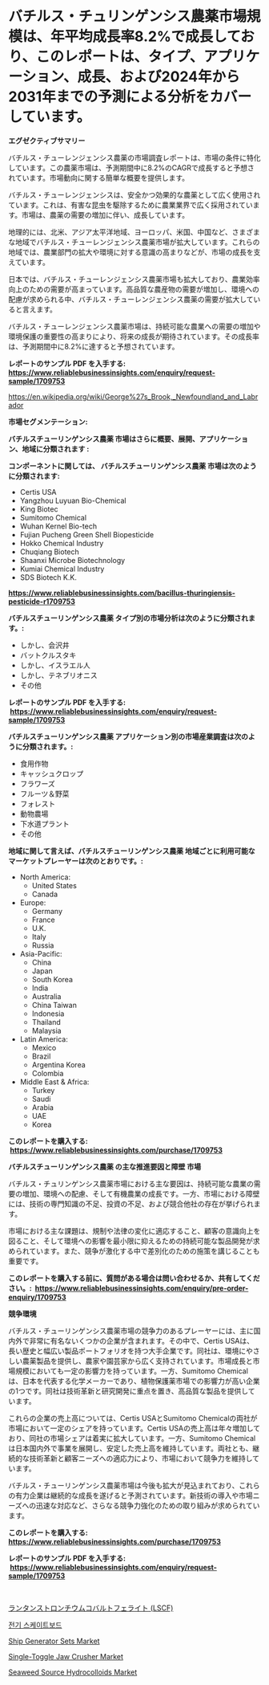 <p><h1>バチルス・チュリンゲンシス農薬市場規模は、年平均成長率8.2%で成長しており、このレポートは、タイプ、アプリケーション、成長、および2024年から2031年までの予測による分析をカバーしています。</h1></p><p><strong>エグゼクティブサマリー</strong></p>
<p><p>バチルス・チューレンジェンシス農薬の市場調査レポートは、市場の条件に特化しています。この農薬市場は、予測期間中に8.2%のCAGRで成長すると予想されています。市場動向に関する簡単な概要を提供します。</p><p>バチルス・チューレンジェンシスは、安全かつ効果的な農薬として広く使用されています。これは、有害な昆虫を駆除するために農業業界で広く採用されています。市場は、農薬の需要の増加に伴い、成長しています。</p><p>地理的には、北米、アジア太平洋地域、ヨーロッパ、米国、中国など、さまざまな地域でバチルス・チューレンジェンシス農薬市場が拡大しています。これらの地域では、農業部門の拡大や環境に対する意識の高まりなどが、市場の成長を支えています。</p><p>日本では、バチルス・チューレンジェンシス農薬市場も拡大しており、農業効率向上のための需要が高まっています。高品質な農産物の需要が増加し、環境への配慮が求められる中、バチルス・チューレンジェンシス農薬の需要が拡大していると言えます。</p><p>バチルス・チューレンジェンシス農薬市場は、持続可能な農業への需要の増加や環境保護の重要性の高まりにより、将来の成長が期待されています。その成長率は、予測期間中に8.2%に達すると予想されています。</p></p>
<p><strong>レポートのサンプル PDF を入手する: <a href="https://www.reliablebusinessinsights.com/enquiry/request-sample/1709753">https://www.reliablebusinessinsights.com/enquiry/request-sample/1709753</a></strong></p>
<p><a href="https://en.wikipedia.org/wiki/George%27s_Brook,_Newfoundland_and_Labrador">https://en.wikipedia.org/wiki/George%27s_Brook,_Newfoundland_and_Labrador</a></p>
<p><strong>市場セグメンテーション:</strong></p>
<p><strong> バチルスチューリンゲンシス農薬 市場はさらに概要、展開、アプリケーション、地域に分類されます :</strong></p>
<p><strong>コンポーネントに関しては、 バチルスチューリンゲンシス農薬 市場は次のように分類されます: &nbsp;</strong></p>
<p><ul><li>Certis USA</li><li>Yangzhou Luyuan Bio-Chemical</li><li>King Biotec</li><li>Sumitomo Chemical</li><li>Wuhan Kernel Bio-tech</li><li>Fujian Pucheng Green Shell Biopesticide</li><li>Hokko Chemical Industry</li><li>Chuqiang Biotech</li><li>Shaanxi Microbe Biotechnology</li><li>Kumiai Chemical Industry</li><li>SDS Biotech K.K.</li></ul></p>
<p><strong><a href="https://www.reliablebusinessinsights.com/bacillus-thuringiensis-pesticide-r1709753">https://www.reliablebusinessinsights.com/bacillus-thuringiensis-pesticide-r1709753</a></strong></p>
<p><strong> バチルスチューリンゲンシス農薬 タイプ別の市場分析は次のように分類されます。:</strong></p>
<p><ul><li>しかし、会沢井</li><li>バットクルスタキ</li><li>しかし、イスラエル人</li><li>しかし、テネブリオニス</li><li>その他</li></ul></p>
<p><strong>レポートのサンプル PDF を入手する: &nbsp;<a href="https://www.reliablebusinessinsights.com/enquiry/request-sample/1709753">https://www.reliablebusinessinsights.com/enquiry/request-sample/1709753</a></strong></p>
<p><strong> バチルスチューリンゲンシス農薬 アプリケーション別の市場産業調査は次のように分類されます。:</strong></p>
<p><ul><li>食用作物</li><li>キャッシュクロップ</li><li>フラワーズ</li><li>フルーツ＆野菜</li><li>フォレスト</li><li>動物農場</li><li>下水道プラント</li><li>その他</li></ul></p>
<p><strong>地域に関して言えば、バチルスチューリンゲンシス農薬 地域ごとに利用可能なマーケットプレーヤーは次のとおりです。:</strong></p>
<p><ul>
    <li>
        North America:
        <ul>
            <li>United States</li>
            <li>Canada</li>
        </ul>
    </li>
    <li>
        Europe:
        <ul>
            <li>Germany</li>
            <li>France</li>
            <li>U.K.</li>
            <li>Italy</li>
            <li>Russia</li>
        </ul>
    </li>
    <li>
        Asia-Pacific:
        <ul>
            <li>China</li>
            <li>Japan</li>
            <li>South Korea</li>
            <li>India</li>
            <li>Australia</li>
            <li>China Taiwan</li>
            <li>Indonesia</li>
            <li>Thailand</li>
            <li>Malaysia</li>
        </ul>
    </li>
    <li>
        Latin America:
        <ul>
            <li>Mexico</li>
            <li>Brazil</li>
            <li>Argentina Korea</li>
            <li>Colombia</li>
        </ul>
    </li>
    <li>
        Middle East & Africa:
        <ul>
            <li>Turkey</li>
            <li>Saudi</li>
            <li>Arabia</li>
            <li>UAE</li>
            <li>Korea</li>
        </ul>
    </li>
    </ul></p>
<p><strong>このレポートを購入する: &nbsp;<a href="https://www.reliablebusinessinsights.com/purchase/1709753">https://www.reliablebusinessinsights.com/purchase/1709753</a></strong></p>
<p><strong>バチルスチューリンゲンシス農薬 の主な推進要因と障壁 市場</strong></p>
<p><p>バチルス・チュリンゲンシス農薬市場における主な要因は、持続可能な農業の需要の増加、環境への配慮、そして有機農業の成長です。一方、市場における障壁には、技術の専門知識の不足、投資の不足、および競合他社の存在が挙げられます。</p><p>市場における主な課題は、規制や法律の変化に適応すること、顧客の意識向上を図ること、そして環境への影響を最小限に抑えるための持続可能な製品開発が求められています。また、競争が激化する中で差別化のための施策を講じることも重要です。</p></p>
<p><strong>このレポートを購入する前に、質問がある場合は問い合わせるか、共有してください。:&nbsp; <a href="https://www.reliablebusinessinsights.com/enquiry/pre-order-enquiry/1709753">https://www.reliablebusinessinsights.com/enquiry/pre-order-enquiry/1709753</a></strong></p>
<p><strong>競争環境</strong></p>
<p><p>バチルス・チューリンゲンシス農薬市場の競争力のあるプレーヤーには、主に国内外で非常に有名ないくつかの企業が含まれます。その中で、Certis USAは、長い歴史と幅広い製品ポートフォリオを持つ大手企業です。同社は、環境にやさしい農薬製品を提供し、農家や園芸家から広く支持されています。市場成長と市場規模においても一定の影響力を持っています。一方、Sumitomo Chemicalは、日本を代表する化学メーカーであり、植物保護薬市場での影響力が高い企業の1つです。同社は技術革新と研究開発に重点を置き、高品質な製品を提供しています。</p><p>これらの企業の売上高については、Certis USAとSumitomo Chemicalの両社が市場において一定のシェアを持っています。Certis USAの売上高は年々増加しており、同社の市場シェアは着実に拡大しています。一方、Sumitomo Chemicalは日本国内外で事業を展開し、安定した売上高を維持しています。両社とも、継続的な技術革新と顧客ニーズへの適応力により、市場において競争力を維持しています。</p><p>バチルス・チューリンゲンシス農薬市場は今後も拡大が見込まれており、これらの有力企業は継続的な成長を遂げると予測されています。新技術の導入や市場ニーズへの迅速な対応など、さらなる競争力強化のための取り組みが求められています。</p></p>
<p><strong>このレポートを購入する: &nbsp; <a href="https://www.reliablebusinessinsights.com/purchase/1709753">https://www.reliablebusinessinsights.com/purchase/1709753</a></strong></p>
<p><strong>レポートのサンプル PDF を入手する: &nbsp;<a href="https://www.reliablebusinessinsights.com/enquiry/request-sample/1709753">https://www.reliablebusinessinsights.com/enquiry/request-sample/1709753</a></strong><strong></strong></p>
<p>&nbsp;</p>
<p><p><a href="https://github.com/roulaayoub-saad/Market-Research-Report-List-2/blob/main/4403986167859.md">ランタンストロンチウムコバルトフェライト (LSCF)</a></p><p><a href="https://github.com/raap8632/Market-Research-Report-List-2/blob/main/9946897181510.md">전기 스케이트보드</a></p><p><a href="https://github.com/msbsaifansami/Market-Research-Report-List-1/blob/main/ship-generator-sets-market.md">Ship Generator Sets Market</a></p><p><a href="https://www.linkedin.com/pulse/exploring-single-toggle-jaw-crusher-market-dynamics-hr0pf?trackingId=rs7p%2FAK7%2FyYRWEc3285%2BDA%3D%3D">Single-Toggle Jaw Crusher Market</a></p><p><a href="https://www.linkedin.com/pulse/seaweed-source-hydrocolloids-market-overview-global-nwxnf?trackingId=c1AsL84jg%2FA%2F%2Bww2IH9PKw%3D%3D">Seaweed Source Hydrocolloids Market</a></p></p>